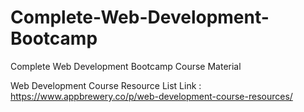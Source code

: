 # Complete-Web-Development-Bootcamp
Complete Web Development Bootcamp Course Material


Web Development Course Resource List Link :
https://www.appbrewery.co/p/web-development-course-resources/